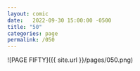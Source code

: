 ```yaml
---
layout: comic
date:   2022-09-30 15:00:00 -0500
title: "50"
categories: page
permalink: /050
---
```

![PAGE FIFTY]({{ site.url }}/pages/050.png)

